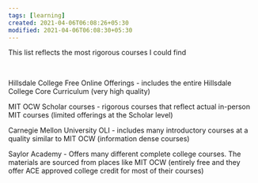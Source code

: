 ```yaml
---
tags: [learning]
created: 2021-04-06T06:08:26+05:30
modified: 2021-04-06T06:08:30+05:30
---
```


This list reflects the most rigorous courses I could find

​

Hillsdale College Free Online Offerings - includes the entire Hillsdale College Core Curriculum (very high quality)

MIT OCW Scholar courses - rigorous courses that reflect actual in-person MIT courses (limited offerings at the Scholar level)

Carnegie Mellon University OLI - includes many introductory courses at a quality similar to MIT OCW (information dense courses)

Saylor Academy - Offers many different complete college courses. The materials are sourced from places like MIT OCW (entirely free and they offer ACE approved college credit for most of their courses)